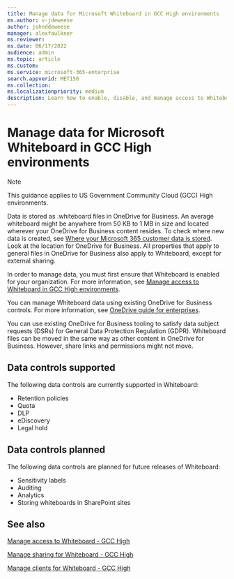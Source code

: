 ```yaml
---
title: Manage data for Microsoft Whiteboard in GCC High environments
ms.author: v-jdeweese
author: johnddeweese
manager: alexfaulkner
ms.reviewer: 
ms.date: 06/17/2022
audience: admin
ms.topic: article
ms.custom: 
ms.service: microsoft-365-enterprise
search.appverid: MET150
ms.collection: 
ms.localizationpriority: medium
description: Learn how to enable, disable, and manage access to Whiteboard.
---
```


# Manage data for Microsoft Whiteboard in GCC High environments

>[!NOTE]
> This guidance applies to US Government Community Cloud (GCC) High environments.

Data is stored as .whiteboard files in OneDrive for Business. An average whiteboard might be anywhere from 50 KB to 1 MB in size and located wherever your OneDrive for Business content resides. To check where new data is created, see [Where your Microsoft 365 customer data is stored](/microsoft-365/enterprise/o365-data-locations). Look at the location for OneDrive for Business. All properties that apply to general files in OneDrive for Business also apply to Whiteboard, except for external sharing.

In order to manage data, you must first ensure that Whiteboard is enabled for your organization. For more information, see [Manage access to Whiteboard in GCC High environments](manage-whiteboard-access-gcc-high.md).

You can manage Whiteboard data using existing OneDrive for Business controls. For more information, see [OneDrive guide for enterprises](/onedrive/plan-onedrive-enterprise).

You can use existing OneDrive for Business tooling to satisfy data subject requests (DSRs) for General Data Protection Regulation (GDPR). Whiteboard files can be moved in the same way as other content in OneDrive for Business. However, share links and permissions might not move.

## Data controls supported

The following data controls are currently supported in Whiteboard:

- Retention policies
- Quota
- DLP
- eDiscovery
- Legal hold

## Data controls planned

The following data controls are planned for future releases of Whiteboard:

- Sensitivity labels
- Auditing
- Analytics
- Storing whiteboards in SharePoint sites

## See also

[Manage access to Whiteboard - GCC High](manage-whiteboard-access-gcc-high.md)

[Manage sharing for Whiteboard - GCC High](manage-sharing-gcc-high.md)

[Manage clients for Whiteboard - GCC High](manage-clients-gcc-high.md)
